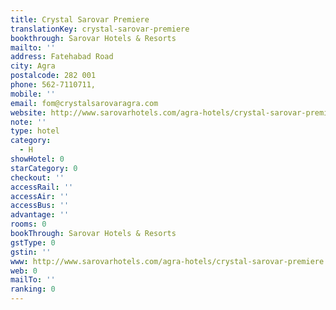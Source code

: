 ```yaml
---
title: Crystal Sarovar Premiere
translationKey: crystal-sarovar-premiere
bookthrough: Sarovar Hotels & Resorts
mailto: ''
address: Fatehabad Road
city: Agra
postalcode: 282 001
phone: 562-7110711,
mobile: ''
email: fom@crystalsarovaragra.com
website: http://www.sarovarhotels.com/agra-hotels/crystal-sarovar-premiere
note: ''
type: hotel
category:
  - H
showHotel: 0
starCategory: 0
checkout: ''
accessRail: ''
accessAir: ''
accessBus: ''
advantage: ''
rooms: 0
bookThrough: Sarovar Hotels & Resorts
gstType: 0
gstin: ''
www: http://www.sarovarhotels.com/agra-hotels/crystal-sarovar-premiere
web: 0
mailTo: ''
ranking: 0
---
```







